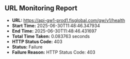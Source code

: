 ## URL Monitoring Report

- **URL:** https://api-gw1-prod1.fisglobal.com/gw/v1/health
- **Start Time:** 2025-06-30T11:48:46.347934
- **End Time:** 2025-06-30T11:48:46.431697
- **Total Time Taken:** 0.083763 seconds
- **HTTP Status Code:** 403
- **Status:** Failure
- **Failure Reason:** HTTP Status Code: 403
